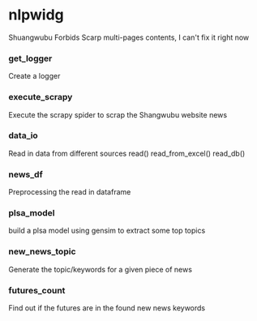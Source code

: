 # nlpwidg

Shuangwubu Forbids Scarp multi-pages contents, I can't fix it right now

### get_logger
Create a logger

### execute_scrapy
Execute the scrapy spider to scrap the Shangwubu website news

### data_io
Read in data from different sources
read()
read_from_excel()
read_db()

### news_df
Preprocessing the read in dataframe

### plsa_model
build a plsa model using gensim to extract some top topics

### new_news_topic
Generate the topic/keywords for a given piece of news 

### futures_count
Find out if the futures are in the found new news keywords
